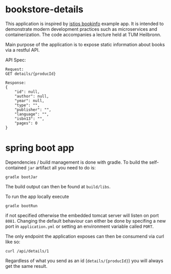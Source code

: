 # bookstore-details

This application is inspired by [istios bookinfo](https://istio.io/latest/docs/examples/bookinfo/) example app.
It is intended to demonstrate modern development practices such as microservices and containerization. The code accompanies a lecture held at TUM Heilbronn.

Main purpose of the application is to expose static information about books via a restful API.

API Spec:

```
Request:
GET details/{producId}

Response:
{
    "id": null,
    "author": null,
    "year": null,
    "type": "",
    "publisher": "",
    "language": "",
    "isbn13": "",
    "pages": 0
}
```

# spring boot app

Dependencies / build management is done with gradle. To build the self-contained `jar` artifact all you need to do is:
```
gradle bootJar
```
The build output can then be found at `build/libs`.

To run the app locally execute

```
gradle bootRun
```
if not specified otherwise the embedded tomcat server will listen on port `8081`. Changing the default behaviour can either be done by specifing a new port in `application.yml` or setting an environment variable called `PORT`.

The only endpoint the application exposes can then be consumend via curl like so:

```
curl /api/details/1
```

Regardless of what you send as an id (`details/{producId}`) you will always get the same result.
